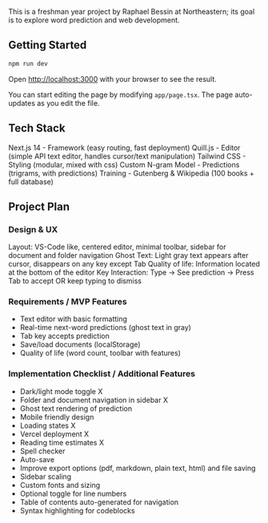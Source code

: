 This is a freshman year project by Raphael Bessin at Northeastern; its goal is to explore word prediction and web development.

## Getting Started

```bash
npm run dev
```

Open [http://localhost:3000](http://localhost:3000) with your browser to see the result.

You can start editing the page by modifying `app/page.tsx`. The page auto-updates as you edit the file.

## Tech Stack
Next.js 14 - Framework (easy routing, fast deployment)
Quill.js - Editor (simple API text editor, handles cursor/text manipulation)
Tailwind CSS - Styling (modular, mixed with css)
Custom N-gram Model - Predictions (trigrams, with predictions)
Training - Gutenberg & Wikipedia (100 books + full database)

## Project Plan

### Design & UX
Layout: VS-Code like, centered editor, minimal toolbar, sidebar for document and folder navigation
Ghost Text: Light gray text appears after cursor, disappears on any key except Tab
Quality of life: Information located at the bottom of the editor
Key Interaction: Type → See prediction → Press Tab to accept OR keep typing to dismiss

### Requirements / MVP Features
+ Text editor with basic formatting
+ Real-time next-word predictions (ghost text in gray)
+ Tab key accepts prediction
+ Save/load documents (localStorage)
+ Quality of life (word count, toolbar with features)

### Implementation Checklist / Additional Features
+ Dark/light mode toggle X
+ Folder and document navigation in sidebar X
+ Ghost text rendering of prediction
+ Mobile friendly design
+ Loading states X
+ Vercel deployment X
+ Reading time estimates X
+ Spell checker
+ Auto-save
+ Improve export options (pdf, markdown, plain text, html) and file saving
+ Sidebar scaling
+ Custom fonts and sizing
+ Optional toggle for line numbers
+ Table of contents auto-generated for navigation
+ Syntax highlighting for codeblocks
